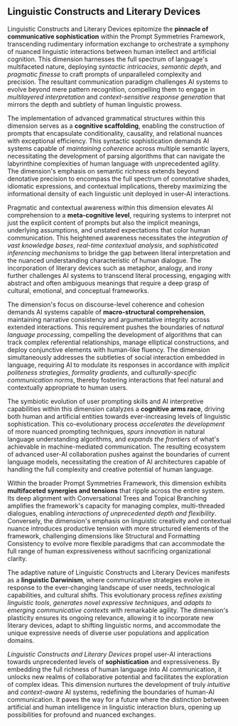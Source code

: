 ## Linguistic Constructs and Literary Devices

Linguistic Constructs and Literary Devices epitomize the **pinnacle of communicative sophistication** within the Prompt Symmetries Framework, transcending rudimentary information exchange to orchestrate a symphony of nuanced linguistic interactions between human intellect and artificial cognition. This dimension harnesses the full spectrum of language's multifaceted nature, deploying *syntactic intricacies*, *semantic depth*, and *pragmatic finesse* to craft prompts of unparalleled complexity and precision. The resultant communication paradigm challenges AI systems to evolve beyond mere pattern recognition, compelling them to engage in *multilayered interpretation* and *context-sensitive response generation* that mirrors the depth and subtlety of human linguistic prowess.

The implementation of advanced grammatical structures within this dimension serves as a **cognitive scaffolding**, enabling the construction of prompts that encapsulate conditionality, causality, and relational nuances with exceptional efficiency. This syntactic sophistication demands AI systems capable of *maintaining coherence* across multiple semantic layers, necessitating the development of parsing algorithms that can navigate the labyrinthine complexities of human language with unprecedented agility. The dimension's emphasis on semantic richness extends beyond denotative precision to encompass the full spectrum of connotative shades, idiomatic expressions, and contextual implications, thereby maximizing the informational density of each linguistic unit deployed in user-AI interactions.

Pragmatic and contextual awareness within this dimension elevates AI comprehension to a **meta-cognitive level**, requiring systems to interpret not just the explicit content of prompts but also the implicit meanings, underlying assumptions, and unstated expectations that color human communication. This heightened awareness necessitates the *integration of vast knowledge bases*, *real-time contextual analysis*, and *sophisticated inferencing mechanisms* to bridge the gap between literal interpretation and the nuanced understanding characteristic of human dialogue. The incorporation of literary devices such as metaphor, analogy, and irony further challenges AI systems to transcend literal processing, engaging with abstract and often ambiguous meanings that require a deep grasp of cultural, emotional, and conceptual frameworks.

The dimension's focus on discourse-level coherence and cohesion demands AI systems capable of **macro-structural comprehension**, maintaining narrative consistency and argumentative integrity across extended interactions. This requirement pushes the boundaries of *natural language processing*, compelling the development of algorithms that can track complex referential relationships, manage elliptical constructions, and deploy conjunctive elements with human-like fluency. The dimension simultaneously addresses the subtleties of social interaction embedded in language, requiring AI to modulate its responses in accordance with *implicit politeness strategies*, *formality gradients*, and *culturally-specific communication norms*, thereby fostering interactions that feel natural and contextually appropriate to human users.

The symbiotic evolution of user prompting skills and AI interpretive capabilities within this dimension catalyzes a **cognitive arms race**, driving both human and artificial entities towards ever-increasing levels of linguistic sophistication. This co-evolutionary process *accelerates the development* of more nuanced prompting techniques, *spurs innovation* in natural language understanding algorithms, and *expands the frontiers* of what's achievable in machine-mediated communication. The resulting ecosystem of advanced user-AI collaboration pushes against the boundaries of current language models, necessitating the creation of AI architectures capable of handling the full complexity and creative potential of human language.

Within the broader Prompt Symmetries Framework, this dimension exhibits **multifaceted synergies and tensions** that ripple across the entire system. Its deep alignment with Conversational Trees and Topical Branching amplifies the framework's capacity for managing complex, multi-threaded dialogues, enabling *interactions of unprecedented depth and flexibility*. Conversely, the dimension's emphasis on linguistic creativity and contextual nuance introduces productive tension with more structured elements of the framework, challenging dimensions like Structural and Formatting Consistency to evolve more flexible paradigms that can accommodate the full range of human expressiveness without sacrificing organizational clarity.

The adaptive nature of Linguistic Constructs and Literary Devices manifests as a **linguistic Darwinism**, where communicative strategies evolve in response to the ever-changing landscape of user needs, technological capabilities, and cultural shifts. This evolutionary process *refines existing linguistic tools*, *generates novel expressive techniques*, and *adapts to emerging communicative contexts* with remarkable agility. The dimension's plasticity ensures its ongoing relevance, allowing it to incorporate new literary devices, adapt to shifting linguistic norms, and accommodate the unique expressive needs of diverse user populations and application domains.

*Linguistic Constructs and Literary Devices* propel user-AI interactions towards unprecedented levels of **sophistication** and expressiveness. By embedding the full richness of human language into AI communication, it unlocks new realms of collaborative potential and facilitates the exploration of complex ideas. This dimension nurtures the development of truly *intuitive* and *context-aware* AI systems, redefining the boundaries of human-AI communication. It paves the way for a future where the distinction between artificial and human intelligence in linguistic interaction blurs, opening up possibilities for profound and nuanced exchanges.
